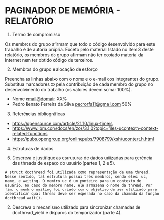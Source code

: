 # PAGINADOR DE MEMÓRIA - RELATÓRIO

1. Termo de compromisso

Os membros do grupo afirmam que todo o código desenvolvido para este
trabalho é de autoria própria.  Exceto pelo material listado no item
3 deste relatório, os membros do grupo afirmam não ter copiado
material da Internet nem ter obtido código de terceiros.

2. Membros do grupo e alocação de esforço

Preencha as linhas abaixo com o nome e o e-mail dos integrantes do
grupo.  Substitua marcadores `XX` pela contribuição de cada membro
do grupo no desenvolvimento do trabalho (os valores devem somar
100%).

  * Nome <email@domain> XX%
  * Pedro Renato Ferreira da Silva pedrorfs11@gmail.com 50%

3. Referências bibliográficas

- https://opensource.com/article/21/10/linux-timers
- https://www.ibm.com/docs/en/zos/3.1.0?topic=files-ucontexth-context-related-functions
- https://pubs.opengroup.org/onlinepubs/7908799/xsh/ucontext.h.html

4. Estruturas de dados

  1. Descreva e justifique as estruturas de dados utilizadas para
     gerência das threads de espaço do usuário (partes 1, 2 e 5).

    A struct dccthread foi utilizada como representação de uma thread. Nesse sentido, tal estrutura possui três membros, sendo eles: uc, name, e waiting. O membro uc é um ponteiro para um contexto de usuário. No caso do membro name, ele armazena o nome da thread. Por fim, o membro waiting foi criado com o objetivo de ser utilizado para identificar qual thread deve ser esperada no caso da chamada da função dccthread_wait().

  2. Descreva o mecanismo utilizado para sincronizar chamadas de
     dccthread_yield e disparos do temporizador (parte 4).
